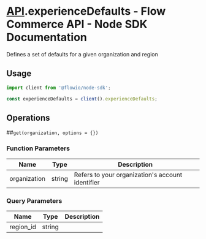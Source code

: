 # [API](README.md).experienceDefaults - Flow Commerce API - Node SDK Documentation

Defines a set of defaults for a given organization and region

## Usage

```JavaScript
import client from '@flowio/node-sdk';

const experienceDefaults = client().experienceDefaults;
```

## Operations

##`get(organization, options = {})`

### Function Parameters

| Name  | Type | Description |
| ---- | ---- | ---- |
| organization | string | Refers to your organization&#x27;s account identifier |

### Query Parameters

| Name  | Type | Description |
| ---- | ---- | ---- |
| region_id | string |  |

